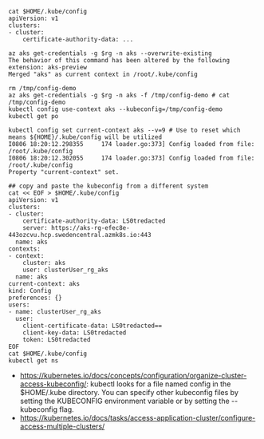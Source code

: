 ```
cat $HOME/.kube/config
apiVersion: v1
clusters:
- cluster:
    certificate-authority-data: ...
    
az aks get-credentials -g $rg -n aks --overwrite-existing
The behavior of this command has been altered by the following extension: aks-preview
Merged "aks" as current context in /root/.kube/config
```

```
rm /tmp/config-demo
az aks get-credentials -g $rg -n aks -f /tmp/config-demo # cat /tmp/config-demo
kubectl config use-context aks --kubeconfig=/tmp/config-demo
kubectl get po

kubectl config set current-context aks --v=9 # Use to reset which means ${HOME}/.kube/config will be utilized
I0806 18:20:12.298355     174 loader.go:373] Config loaded from file:  /root/.kube/config
I0806 18:20:12.302055     174 loader.go:373] Config loaded from file:  /root/.kube/config
Property "current-context" set.
```

```
## copy and paste the kubeconfig from a different system
cat << EOF > $HOME/.kube/config
apiVersion: v1
clusters:
- cluster:
    certificate-authority-data: LS0tredacted
    server: https://aks-rg-efec8e-443ozcvu.hcp.swedencentral.azmk8s.io:443
  name: aks
contexts:
- context:
    cluster: aks
    user: clusterUser_rg_aks
  name: aks
current-context: aks
kind: Config
preferences: {}
users:
- name: clusterUser_rg_aks
  user:
    client-certificate-data: LS0tredacted==
    client-key-data: LS0tredacted
    token: LS0tredacted
EOF
cat $HOME/.kube/config
kubectl get ns
```

- https://kubernetes.io/docs/concepts/configuration/organize-cluster-access-kubeconfig/: kubectl looks for a file named config in the $HOME/.kube directory. You can specify other kubeconfig files by setting the KUBECONFIG environment variable or by setting the --kubeconfig flag.
- https://kubernetes.io/docs/tasks/access-application-cluster/configure-access-multiple-clusters/
